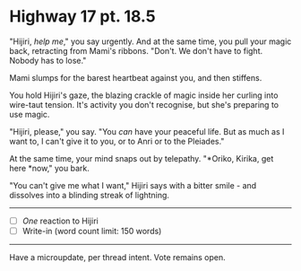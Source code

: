 # Highway 17 pt. 18.5

"Hijiri, *help me*," you say urgently. And at the same time, you pull your magic back, retracting from Mami's ribbons. "Don't. We don't have to fight. Nobody has to lose."

Mami slumps for the barest heartbeat against you, and then stiffens.

You hold Hijiri's gaze, the blazing crackle of magic inside her curling into wire-taut tension. It's activity you don't recognise, but she's preparing to use magic.

"Hijiri, please," you say. "You *can* have your peaceful life. But as much as I want to, I can't give it to you, or to Anri or to the Pleiades."

At the same time, your mind snaps out by telepathy. "\*Oriko, Kirika, get here \*now," you bark.

"You can't give me what I want," Hijiri says with a bitter smile - and dissolves into a blinding streak of lightning.

---

- [ ] *One* reaction to Hijiri
- [ ] Write-in (word count limit: 150 words)

---

Have a microupdate, per thread intent. Vote remains open.
